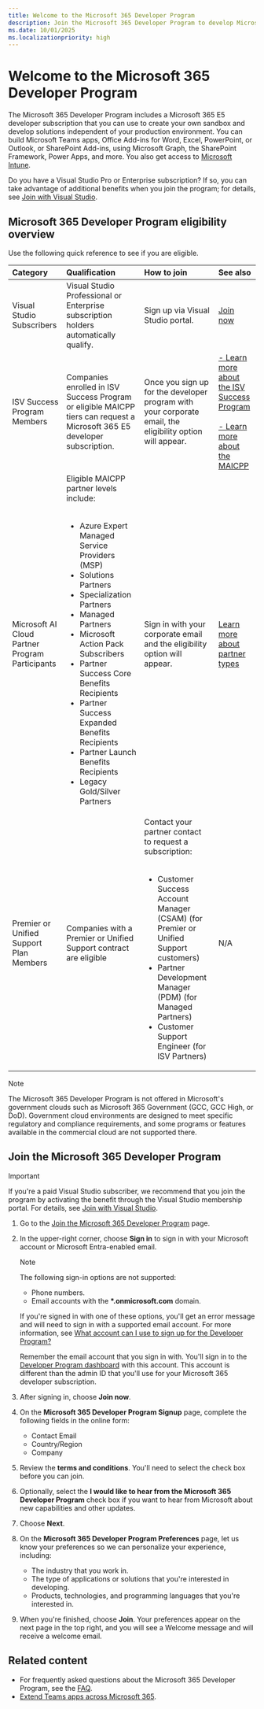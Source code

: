 ```yaml
---
title: Welcome to the Microsoft 365 Developer Program
description: Join the Microsoft 365 Developer Program to develop Microsoft 365 solutions independent of your production environment.
ms.date: 10/01/2025
ms.localizationpriority: high
---
```


# Welcome to the Microsoft 365 Developer Program

The Microsoft 365 Developer Program includes a Microsoft 365 E5 developer subscription that you can use to create your own sandbox and develop solutions independent of your production environment. You can build Microsoft Teams apps, Office Add-ins for Word, Excel, PowerPoint, or Outlook, or SharePoint Add-ins, using Microsoft Graph, the SharePoint Framework, Power Apps, and more. You also get access to [Microsoft Intune](/mem/intune/fundamentals/what-is-intune).

Do you have a Visual Studio Pro or Enterprise subscription? If so, you can take advantage of additional benefits when you join the program; for details, see [Join with Visual Studio](join-with-visual-studio.md).

<a name="m365-dev-program-eligibility"></a>

## Microsoft 365 Developer Program eligibility overview

Use the following quick reference to see if you are eligible.

|**Category**                 |**Qualification**|**How to join**|**See also**|
|:----------------------------|:----------------|:--------------|:-----------|
| Visual Studio Subscribers   | Visual Studio Professional or Enterprise subscription holders automatically qualify. | Sign up via Visual Studio portal. | [Join now](/office/developer-program/join-with-visual-studio) |
| ISV Success Program Members | Companies enrolled in ISV Success Program or eligible MAICPP tiers can request a Microsoft 365 E5 developer subscription. | Once you sign up for the developer program with your corporate email, the eligibility option will appear. | [- Learn more about the ISV Success Program](/partner-center/membership/isv-success)</br></br>[- Learn more about the MAICPP](https://www.microsoft.com/americas-partner-one/maicpp?msockid=111adc8963d469eb14c7c9c562866859) |
| Microsoft AI Cloud Partner Program Participants   | Eligible MAICPP partner levels include:</br></br><ul><li> Azure Expert Managed Service Providers (MSP)</li><li> Solutions Partners</li><li> Specialization Partners</li><li> Managed Partners</li><li> Microsoft Action Pack Subscribers</li><li> Partner Success Core Benefits Recipients</li><li> Partner Success Expanded Benefits Recipients</li><li> Partner Launch Benefits Recipients</li><li> Legacy Gold/Silver Partners</li></ul> | Sign in with your corporate email and the eligibility option will appear. | [Learn more about partner types](/partner-center/membership/mpn-overview#services-partner) |
| Premier or Unified Support Plan Members | Companies with a Premier or Unified Support contract are eligible| Contact your partner contact to request a subscription:</br></br> <ul><li>Customer Success Account Manager (CSAM) (for Premier or Unified Support customers)</li><li>Partner Development Manager (PDM) (for Managed Partners)<li>Customer Support Engineer (for ISV Partners)</li></ul> | N/A |

>[!NOTE]
> The Microsoft 365 Developer Program is not offered in Microsoft's government clouds such as Microsoft 365 Government (GCC, GCC High, or DoD). Government cloud environments are designed to meet specific regulatory and compliance requirements, and some programs or features available in the commercial cloud are not supported there.

## Join the Microsoft 365 Developer Program

> [!IMPORTANT]
> If you're a paid Visual Studio subscriber, we recommend that you join the program by activating the benefit through the Visual Studio membership portal. For details, see [Join with Visual Studio](join-with-visual-studio.md).

1. Go to the [Join the Microsoft 365 Developer Program](https://developer.microsoft.com/microsoft-365/dev-program) page.

2. In the upper-right corner, choose **Sign in** to sign in with your Microsoft account or Microsoft Entra-enabled email.

    > [!NOTE]
    > The following sign-in options are not supported:
    > - Phone numbers.
    > - Email accounts with the **\*.onmicrosoft.com** domain.
    >
    > If you're signed in with one of these options, you'll get an error message and will need to sign in with a supported email account. For more information, see [What account can I use to sign up for the Developer Program?](/office/developer-program/microsoft-365-developer-program-faq?source=docs#what-account-can-i-use-to-sign-up-for-the-microsoft-365-developer-program-)

    Remember the email account that you sign in with. You'll sign in to the [Developer Program dashboard](https://developer.microsoft.com/microsoft-365/profile) with this account. This account is different than the admin ID that you'll use for your Microsoft 365 developer subscription.

3. After signing in, choose **Join now**.

4. On the **Microsoft 365 Developer Program Signup** page, complete the following fields in the online form:

    - Contact Email
    - Country/Region
    - Company

5. Review the **terms and conditions**. You'll need to select the check box before you can join.

6. Optionally, select the **I would like to hear from the Microsoft 365 Developer Program** check box if you want to hear from Microsoft about new capabilities and other updates.

7. Choose **Next**.

8. On the **Microsoft 365 Developer Program Preferences** page, let us know your preferences so we can personalize your experience, including:

    - The industry that you work in.
    - The type of applications or solutions that you're interested in developing.
    - Products, technologies, and programming languages that you're interested in.

9. When you're finished, choose **Join**. Your preferences appear on the next page in the top right, and you will see a Welcome message and will receive a welcome email.

## Related content

- For frequently asked questions about the Microsoft 365 Developer Program, see the [FAQ](microsoft-365-developer-program-faq.yml).
- [Extend Teams apps across Microsoft 365](/microsoftteams/platform/m365-apps/overview).
